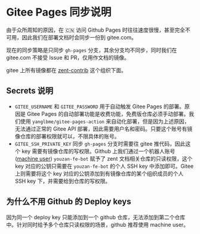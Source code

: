 # Gitee Pages 同步说明

由于众所周知的原因，在 🇨🇳 访问 Github Pages 时往往速度很慢，甚至完全不可用，因此我们在部署文档时会同步一份到 gitee.com。

现在的同步策略是只同步 `gh-pages` 分支，其余分支均不同步，同时我们在 gitee.com 不接受 Issue 和 PR，仅用作文档的镜像。

gitee 上所有镜像都在 [zent-contrib](https://gitee.com/zent-contrib) 这个组织下面。

## Secrets 说明

- `GITEE_USERNAME` 和 `GITEE_PASSWORD` 用于自动触发 Gitee Pages 的部署。原因是 Gitee Pages 的自动部署功能是收费功能，免费版仓库必须手动部署。我们使用 `yanglbme/gitee-pages-action` 来自动化部署，但是因为上述原因，无法通过正常的 Gitee API 部署，因此需要用户名和密码。只要这个账号有镜像仓库的部署权限就可以，不限具体的账号。
- `GITEE_SSH_PRIVATE_KEY` 同步 `gh-pages` 分支时需要往 gitee 推代码，因此这个 key 需要有镜像仓库的写权限。Github 上我们通过一个机器人账号([machine user](https://docs.github.com/en/developers/overview/managing-deploy-keys#machine-users)) `youzan-fe-bot` 赋予了 zent 文档相关仓库的只读权限，这个 key 对应的公钥只需要在 `youzan-fe-bot` 的个人 SSH key 中添加即可。Gitee 上则需要将这个 key 对应的公钥添加到有镜像仓库的某个组织成员的个人 SSH key 下，并需要给到仓库的写权限。

## 为什么不用 Github 的 Deploy keys

因为同一个 deploy key 只能添加到一个 github 仓库，无法添加到第二个仓库中。针对同时给予多个仓库只读权限的场景，github 推荐使用 machine user。
